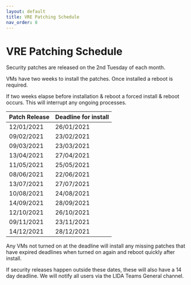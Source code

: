 ```yaml
---
layout: default
title: VRE Patching Schedule
nav_order: 8
---
```


# VRE Patching Schedule

Security patches are released on the 2nd Tuesday of each month.

VMs have two weeks to install the patches. Once installed a reboot is required. 

If two weeks elapse before installation & reboot a forced install & reboot occurs. This will interrupt any ongoing processes.

|Patch Release|Deadline for install|
|---|---|
|12/01/2021|26/01/2021|
|09/02/2021|23/02/2021|
|09/03/2021|23/03/2021|
|13/04/2021|27/04/2021|
|11/05/2021|25/05/2021|
|08/06/2021|22/06/2021|
|13/07/2021|27/07/2021|
|10/08/2021|24/08/2021|
|14/09/2021|28/09/2021|
|12/10/2021|26/10/2021|
|09/11/2021|23/11/2021|
|14/12/2021|28/12/2021|

Any VMs not turned on at the deadline will install any missing patches that have expired deadlines when turned on again and reboot quickly after install.

If security releases happen outside these dates, these will also have a 14 day deadline. 
We will notify all users via the LIDA Teams General channel.
